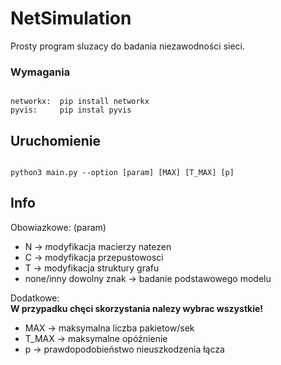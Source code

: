 # NetSimulation

Prosty program sluzacy do badania niezawodności sieci.

### Wymagania

```

networkx:  pip install networkx 
pyvis:     pip instal pyvis

```

## Uruchomienie

```

python3 main.py --option [param] [MAX] [T_MAX] [p]

```


## Info
Obowiazkowe: (param)
* N -> modyfikacja macierzy natezen
* C -> modyfikacja przepustowosci
* T -> modyfikacja struktury grafu
* none/inny dowolny znak -> badanie podstawowego modelu

Dodatkowe:  
**W przypadku chęci skorzystania nalezy wybrac wszystkie!**
* MAX -> maksymalna liczba pakietow/sek
* T_MAX -> maksymalne opóźnienie
* p -> prawdopodobieństwo nieuszkodzenia łącza

